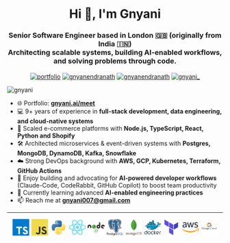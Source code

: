 <h1 align="center">Hi 👋, I'm Gnyani</h1>
<h3 align="center">
Senior Software Engineer based in London 🇬🇧 (originally from India 🇮🇳)<br/>
Architecting scalable systems, building AI-enabled workflows, and solving problems through code.
</h3>
<p align="center">
<a href="https://gnyani.ai/meet" target="blank"><img align="center" src="https://cdn.jsdelivr.net/npm/simple-icons@3.0.1/icons/googlechrome.svg" alt="portfolio" height="20" width="20" /></a>
<a href="https://twitter.com/gnyanendranath" target="blank"><img align="center" src="https://cdn.jsdelivr.net/npm/simple-icons@3.0.1/icons/twitter.svg" alt="gnyanendranath" height="20" width="20" /></a>
<a href="https://linkedin.com/in/gnyanendranath" target="blank"><img align="center" src="https://cdn.jsdelivr.net/npm/simple-icons@3.0.1/icons/linkedin.svg" alt="gnyanendranath" height="20" width="20" /></a>
<a href="https://instagram.com/gnyani_" target="blank"><img align="center" src="https://cdn.jsdelivr.net/npm/simple-icons@3.0.1/icons/instagram.svg" alt="gnyani_" height="20" width="20" /></a>
</p>
<p align="left"> <img src="https://komarev.com/ghpvc/?username=gnyani" alt="gnyani" /> </p>

- 🌐 Portfolio: **[gnyani.ai/meet](https://gnyani.ai/meet)**
- 💻 9+ years of experience in **full-stack development, data engineering, and cloud-native systems**
- 🚀 Scaled e-commerce platforms with **Node.js, TypeScript, React, Python and Shopify**
- 🛠️ Architected microservices & event-driven systems with **Postgres, MongoDB, DynamoDB, Kafka, Snowflake**
- ☁️ Strong DevOps background with **AWS, GCP, Kubernetes, Terraform, GitHub Actions**
- 🤖 Enjoy building and advocating for **AI-powered developer workflows** (Claude-Code, CodeRabbit, GitHub Copilot) to boost team productivity
- 🌱 Currently learning advanced **AI-enabled engineering practices**
- 📫 Reach me at **gnyani007@gmail.com**

---

<p align="center">
<img src="https://raw.githubusercontent.com/devicons/devicon/master/icons/typescript/typescript-original.svg" alt="typescript" width="40" height="40"/>
<img src="https://raw.githubusercontent.com/devicons/devicon/master/icons/javascript/javascript-original.svg" alt="javascript" width="40" height="40"/>
<img src="https://raw.githubusercontent.com/devicons/devicon/master/icons/python/python-original.svg" alt="python" width="40" height="40"/>
<img src="https://raw.githubusercontent.com/devicons/devicon/master/icons/react/react-original.svg" alt="react" width="40" height="40"/>
<img src="https://raw.githubusercontent.com/devicons/devicon/master/icons/nodejs/nodejs-original-wordmark.svg" alt="nodejs" width="40" height="40"/>
<img src="https://raw.githubusercontent.com/devicons/devicon/master/icons/postgresql/postgresql-original-wordmark.svg" alt="postgresql" width="40" height="40"/>
<img src="https://raw.githubusercontent.com/devicons/devicon/master/icons/mongodb/mongodb-original-wordmark.svg" alt="mongodb" width="40" height="40"/>
<img src="https://raw.githubusercontent.com/devicons/devicon/master/icons/docker/docker-original-wordmark.svg" alt="docker" width="40" height="40"/>
<img src="https://raw.githubusercontent.com/devicons/devicon/master/icons/terraform/terraform-original.svg" alt="terraform" width="40" height="40"/>
<img src="https://raw.githubusercontent.com/devicons/devicon/master/icons/amazonwebservices/amazonwebservices-original-wordmark.svg" alt="aws" width="40" height="40"/>
<img src="https://raw.githubusercontent.com/devicons/devicon/master/icons/googlecloud/googlecloud-original-wordmark.svg" alt="gcp" width="40" height="40"/>
</p>
